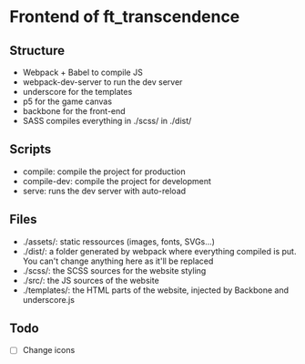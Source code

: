 # Frontend of ft_transcendence

## Structure
- Webpack + Babel to compile JS
- webpack-dev-server to run the dev server
- underscore for the templates
- p5 for the game canvas
- backbone for the front-end
- SASS compiles everything in ./scss/ in ./dist/

## Scripts
- compile: compile the project for production
- compile-dev: compile the project for development
- serve: runs the dev server with auto-reload

## Files
- ./assets/: static ressources (images, fonts, SVGs...)
- ./dist/: a folder generated by webpack where everything compiled is put. You can't change anything here as it'll be replaced
- ./scss/: the SCSS sources for the website styling
- ./src/: the JS sources of the website
- ./templates/: the HTML parts of the website, injected by Backbone and underscore.js

## Todo
- [ ] Change icons